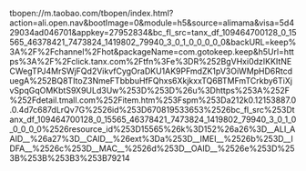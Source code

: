 tbopen://m.taobao.com/tbopen/index.html?action=ali.open.nav&bootImage=0&module=h5&source=alimama&visa=5d429034ad046701&appkey=27952834&bc_fl_src=tanx_df_109464700128_0_15565_46378421_7473824_1419802_79940_3_0_1_0_0_0_0_0&backURL=keep%3A%2F%2Fchannel%2Fhot&packageName=com.gotokeep.keep&h5Url=https%3A%2F%2Fclick.tanx.com%2Ftfn%3Fe%3DR%252BgVHxi0dzIKKItNECWegTPJ4MrSWjFQd2VikvfCygOraDKU1AK9PFmdZK1pV3OiWMpHD6RtcduegA%252BQ8TItoZ3NmeFTbbbuHfFQhxs6XkjkxxTQ6BTMFmTCrkby6TiXjvSpqGqOMKbtS9X9ULd3Uw%253D%253D%26u%3Dhttps%253A%252F%252Fdetail.tmall.com%252Fitem.htm%253Fspm%253Da212k0.12153887.0.0.4d7c687dLrQv7G%2526id%253D670819533653%2526bc_fl_src%253Dtanx_df_109464700128_0_15565_46378421_7473824_1419802_79940_3_0_1_0_0_0_0_0%2526resource_id%253D15565%26k%3D152%26a26%3D__ALI_AAID__%26a27%3D__CAID__%26ext%3Da%253D__IMEI__%2526b%253D__IDFA__%2526c%253D__MAC__%2526d%253D__OAID__%2526e%253D%253B%253B%253B3%253B79214
